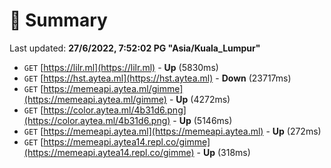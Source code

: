 # 📖 Summary
Last updated: **27/6/2022, 7:52:02 PG "Asia/Kuala_Lumpur"**

- `GET` [https://lilr.ml](https://lilr.ml) - **Up** (5830ms)
- `GET` [https://hst.aytea.ml](https://hst.aytea.ml) - **Down** (23717ms)
- `GET` [https://memeapi.aytea.ml/gimme](https://memeapi.aytea.ml/gimme) - **Up** (4272ms)
- `GET` [https://color.aytea.ml/4b31d6.png](https://color.aytea.ml/4b31d6.png) - **Up** (5146ms)
- `GET` [https://memeapi.aytea.ml](https://memeapi.aytea.ml) - **Up** (272ms)
- `GET` [https://memeapi.aytea14.repl.co/gimme](https://memeapi.aytea14.repl.co/gimme) - **Up** (318ms)
